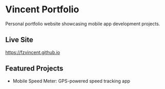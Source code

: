 # Vincent Portfolio

Personal portfolio website showcasing mobile app development projects.

## Live Site
https://fzvincent.github.io

## Featured Projects
- Mobile Speed Meter: GPS-powered speed tracking app
